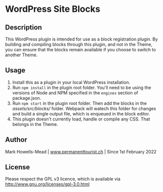 # WordPress Site Blocks

## Description

This WordPress plugin is intended for use as a block registration plugin. By building and compiling blocks through this plugin, and not in the Theme, you can ensure that the blocks remain available if you choose to switch to another Theme.

## Usage

1. Install this as a plugin in your local WordPress installation.
2. Run `npm install` in the plugin root folder. You'll need to be using the versions of Node and NPM specified in the `engines` section of package.json.
3. Run `npm start` in the plugin root folder. Then add the blocks in the _assets/src/blocks/_ folder. Webpack will watech this folder for changes and build a single output file, which is enqueued in the block editor.
4. This plugin doesn't currently load, handle or compile any CSS. That belongs in the Theme.

## Author

Mark Howells-Mead | www.permanenttourist.ch | Since 1st February 2022

## License

Please respect the GPL v3 licence, which is available via http://www.gnu.org/licenses/gpl-3.0.html
